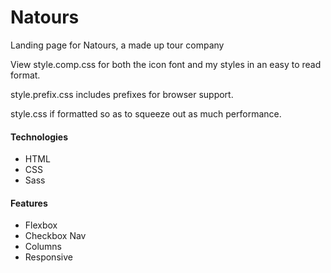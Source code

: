 # Natours
Landing page for Natours, a made up tour company

View style.comp.css for both the icon font and my styles in an easy to read format.

style.prefix.css includes prefixes for browser support.

style.css if formatted so as to squeeze out as much performance.


#### Technologies

  - HTML
  - CSS
  - Sass
  
  
#### Features

  - Flexbox
  - Checkbox Nav
  - Columns
  - Responsive
